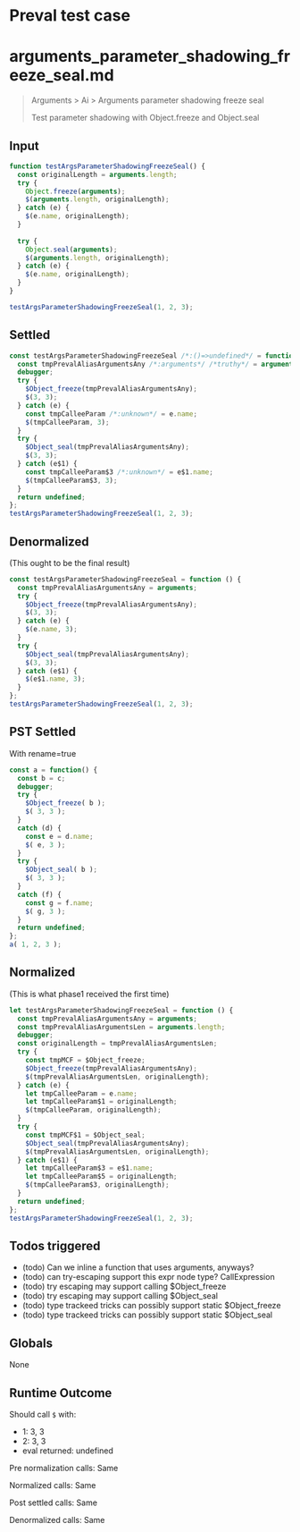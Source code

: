 # Preval test case

# arguments_parameter_shadowing_freeze_seal.md

> Arguments > Ai > Arguments parameter shadowing freeze seal
>
> Test parameter shadowing with Object.freeze and Object.seal

## Input

`````js filename=intro
function testArgsParameterShadowingFreezeSeal() {
  const originalLength = arguments.length;
  try {
    Object.freeze(arguments);
    $(arguments.length, originalLength);
  } catch (e) {
    $(e.name, originalLength);
  }
  
  try {
    Object.seal(arguments);
    $(arguments.length, originalLength);
  } catch (e) {
    $(e.name, originalLength);
  }
}

testArgsParameterShadowingFreezeSeal(1, 2, 3);
`````


## Settled


`````js filename=intro
const testArgsParameterShadowingFreezeSeal /*:()=>undefined*/ = function (/*uses arguments*/) {
  const tmpPrevalAliasArgumentsAny /*:arguments*/ /*truthy*/ = arguments;
  debugger;
  try {
    $Object_freeze(tmpPrevalAliasArgumentsAny);
    $(3, 3);
  } catch (e) {
    const tmpCalleeParam /*:unknown*/ = e.name;
    $(tmpCalleeParam, 3);
  }
  try {
    $Object_seal(tmpPrevalAliasArgumentsAny);
    $(3, 3);
  } catch (e$1) {
    const tmpCalleeParam$3 /*:unknown*/ = e$1.name;
    $(tmpCalleeParam$3, 3);
  }
  return undefined;
};
testArgsParameterShadowingFreezeSeal(1, 2, 3);
`````


## Denormalized
(This ought to be the final result)

`````js filename=intro
const testArgsParameterShadowingFreezeSeal = function () {
  const tmpPrevalAliasArgumentsAny = arguments;
  try {
    $Object_freeze(tmpPrevalAliasArgumentsAny);
    $(3, 3);
  } catch (e) {
    $(e.name, 3);
  }
  try {
    $Object_seal(tmpPrevalAliasArgumentsAny);
    $(3, 3);
  } catch (e$1) {
    $(e$1.name, 3);
  }
};
testArgsParameterShadowingFreezeSeal(1, 2, 3);
`````


## PST Settled
With rename=true

`````js filename=intro
const a = function() {
  const b = c;
  debugger;
  try {
    $Object_freeze( b );
    $( 3, 3 );
  }
  catch (d) {
    const e = d.name;
    $( e, 3 );
  }
  try {
    $Object_seal( b );
    $( 3, 3 );
  }
  catch (f) {
    const g = f.name;
    $( g, 3 );
  }
  return undefined;
};
a( 1, 2, 3 );
`````


## Normalized
(This is what phase1 received the first time)

`````js filename=intro
let testArgsParameterShadowingFreezeSeal = function () {
  const tmpPrevalAliasArgumentsAny = arguments;
  const tmpPrevalAliasArgumentsLen = arguments.length;
  debugger;
  const originalLength = tmpPrevalAliasArgumentsLen;
  try {
    const tmpMCF = $Object_freeze;
    $Object_freeze(tmpPrevalAliasArgumentsAny);
    $(tmpPrevalAliasArgumentsLen, originalLength);
  } catch (e) {
    let tmpCalleeParam = e.name;
    let tmpCalleeParam$1 = originalLength;
    $(tmpCalleeParam, originalLength);
  }
  try {
    const tmpMCF$1 = $Object_seal;
    $Object_seal(tmpPrevalAliasArgumentsAny);
    $(tmpPrevalAliasArgumentsLen, originalLength);
  } catch (e$1) {
    let tmpCalleeParam$3 = e$1.name;
    let tmpCalleeParam$5 = originalLength;
    $(tmpCalleeParam$3, originalLength);
  }
  return undefined;
};
testArgsParameterShadowingFreezeSeal(1, 2, 3);
`````


## Todos triggered


- (todo) Can we inline a function that uses arguments, anyways?
- (todo) can try-escaping support this expr node type? CallExpression
- (todo) try escaping may support calling $Object_freeze
- (todo) try escaping may support calling $Object_seal
- (todo) type trackeed tricks can possibly support static $Object_freeze
- (todo) type trackeed tricks can possibly support static $Object_seal


## Globals


None


## Runtime Outcome


Should call `$` with:
 - 1: 3, 3
 - 2: 3, 3
 - eval returned: undefined

Pre normalization calls: Same

Normalized calls: Same

Post settled calls: Same

Denormalized calls: Same
